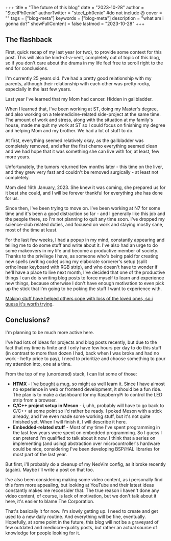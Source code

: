 +++
title = "The future of this blog"
date = "2023-10-28"
author = "SteelPh0enix"
authorTwitter = "steel_ph0enix" #do not include @
cover = ""
tags = ["blog-meta"]
keywords = ["blog-meta"]
description = "what am i gonna do?"
showFullContent = false
lastmod = "2023-10-28"
+++

## The flashback

First, quick recap of my last year (or two), to provide some context for this post. This will also be kind-of-a-vent, completely out of topic of this blog, so if you don't care about the drama in my life feel free to scroll right to the end for conclusions.

I'm currently 25 years old. I've had a pretty good relationship with my parents, although their relationship with each other was pretty rocky, especially in the last few years.

Last year I've learned that my Mom had cancer. Hidden in gallbladder.

When I learned that, I've been working at ST, doing my Master's degree, and also working on a telemedicine-related side-project at the same time. The amount of work and stress, along with the situation at my family's house, made me quit my work at ST so I could focus on finishing my degree and helping Mom and my brother. We had a lot of stuff to do.

At first, everything seemed relatively okay, as the gallbladder was completely removed, and after the first chemo everything seemed clean and we had hope that it was something she can live with for, at least, few more years.

Unfortunately, the tumors returned few months later - this time on the liver, and they grew very fast and couldn't be removed surgically - at least not completely.

Mom died 16th January, 2023. She knew it was coming, she prepared us for it best she could, and I will be forever thankful for everything she has done for us.

Since then, I've been trying to move on. I've been working at N7 for some time and it's been a good distraction so far - and I generally like this job and the people there, so I'm not planning to quit any time soon. I've dropped my science-club related duties, and focused on work and staying mostly sane, most of the time at least.

For the last few weeks, I had a popup in my mind, constantly appearing and telling me to do some stuff and write about it. I've also had an urge to do some makeovers in my life and become a productive member of society. Thanks to the privilege I have, as someone who's being paid for creating new spells (writing code) using my elaborate sorcerer's setup (split ortholinear keyboard with RGB strip), and who doesn't have to wonder if he'll have a place to live next month, I've decided that one of the productive things I can do is writing blog posts to force myself to learn and experience new things, because otherwise I don't have enough motivation to even pick up the stick that I'm going to be poking the stuff I want to experience with.

[Making stuff have helped others cope with loss of the loved ones, so i guess it's worth trying](https://www.doomworld.com/forum/topic/134292-myhousewad/).

## Conclusions?

I'm planning to be much more active here.

I've had lots of ideas for projects and blog posts recently, but due to the fact that my time is finite and I only have few hours per day to do this stuff (in contrast to more than dozen I had, back when I was broke and had no work - hefty price to pay), I need to prioritize and choose something to pour my attention into, one at a time.

From the top of my (unordered) stack, I can list some of those:

* **HTMX** - [I've bought a mug](https://twitter.com/steel_ph0enix/status/1716376017340604882), so might as well learn it. Since I have almost no experience in web or frontend development, it should be a fun ride. The plan is to make a dashboard for my RaspberryPi to control the LED strip from a browser.
* **C/C++ project setup in Meson** - i, uhh, probably will have to go back to C/C++ at some point so I'd rather be ready. I poked Meson with a stick already, and I've even made some working stuff, but it's not quite finished yet. When I will finish it, I will describe it here.
* **Embedded-related stuff** - Most of my time I've spent programming in the last few years were spent on embedded programming. So I guess I can pretend I'm qualified to talk about it now. I think that a series on implementing (and using) abstraction over microcontroller's hardware could be nice, considering I've been developing BSP/HAL libraries for most part of the last year.

But first, i'll probably do a cleanup of my NeoVim config, as it broke recently (again). Maybe i'll write a post on that too.

I've also been considering making some video content, as i personally find this form more appealing, but looking at YouTube and their latest ideas constantly makes me reconsider that. The true reason i haven't done any video content, of course, is lack of motivation, but we don't talk about it here, it's easier to blame The Corporation.

That's basically it for now. I'm slowly getting up. I need to create and get used to a new daily routine. And everything will be fine, eventually. Hopefully, at some point in the future, this blog will not be a graveyard of few outdated and mediocre-quality posts, but rather an actual source of knowledge for people looking for it.
